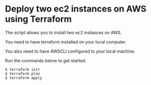 # Deploy two ec2 instances on AWS using Terraform

The script allows you to install two ec2 instances on AWS.

You need to have terraform installed on your local computer.

You also need to have AWSCLI configured to your local machine.


Run the commands below to get started.
```ShellSession
$ terraform init
$ terraform plan
$ terraform apply

```

